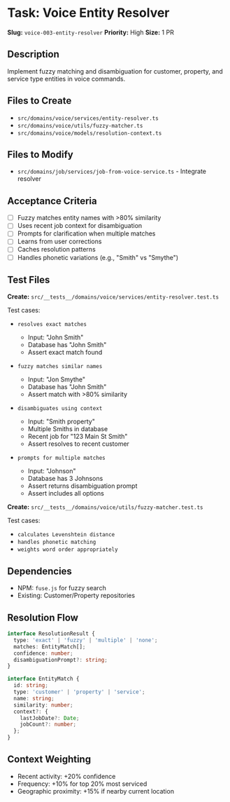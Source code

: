 # Task: Voice Entity Resolver

**Slug:** `voice-003-entity-resolver`
**Priority:** High
**Size:** 1 PR

## Description
Implement fuzzy matching and disambiguation for customer, property, and service type entities in voice commands.

## Files to Create
- `src/domains/voice/services/entity-resolver.ts`
- `src/domains/voice/utils/fuzzy-matcher.ts`
- `src/domains/voice/models/resolution-context.ts`

## Files to Modify
- `src/domains/job/services/job-from-voice-service.ts` - Integrate resolver

## Acceptance Criteria
- [ ] Fuzzy matches entity names with >80% similarity
- [ ] Uses recent job context for disambiguation
- [ ] Prompts for clarification when multiple matches
- [ ] Learns from user corrections
- [ ] Caches resolution patterns
- [ ] Handles phonetic variations (e.g., "Smith" vs "Smythe")

## Test Files
**Create:** `src/__tests__/domains/voice/services/entity-resolver.test.ts`

Test cases:
- `resolves exact matches`
  - Input: "John Smith"
  - Database has "John Smith"
  - Assert exact match found
  
- `fuzzy matches similar names`
  - Input: "Jon Smythe"
  - Database has "John Smith"
  - Assert match with >80% similarity
  
- `disambiguates using context`
  - Input: "Smith property"
  - Multiple Smiths in database
  - Recent job for "123 Main St Smith"
  - Assert resolves to recent customer
  
- `prompts for multiple matches`
  - Input: "Johnson"
  - Database has 3 Johnsons
  - Assert returns disambiguation prompt
  - Assert includes all options

**Create:** `src/__tests__/domains/voice/utils/fuzzy-matcher.test.ts`

Test cases:
- `calculates Levenshtein distance`
- `handles phonetic matching`
- `weights word order appropriately`

## Dependencies
- NPM: `fuse.js` for fuzzy search
- Existing: Customer/Property repositories

## Resolution Flow
```typescript
interface ResolutionResult {
  type: 'exact' | 'fuzzy' | 'multiple' | 'none';
  matches: EntityMatch[];
  confidence: number;
  disambiguationPrompt?: string;
}

interface EntityMatch {
  id: string;
  type: 'customer' | 'property' | 'service';
  name: string;
  similarity: number;
  context?: {
    lastJobDate?: Date;
    jobCount?: number;
  };
}
```

## Context Weighting
- Recent activity: +20% confidence
- Frequency: +10% for top 20% most serviced
- Geographic proximity: +15% if nearby current location